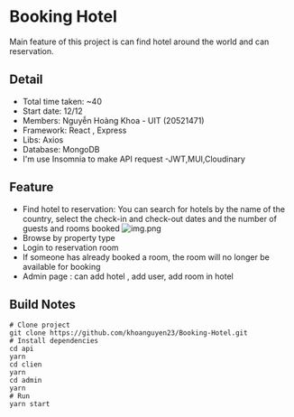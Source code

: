 # Booking Hotel
Main feature of this project is can find hotel around the world and can reservation.



## Detail
- Total time taken: ~40
- Start date: 12/12
- Members: Nguyễn Hoàng Khoa - UIT (20521471)
- Framework: React , Express
- Libs: Axios
- Database: MongoDB
- I'm use Insomnia to make API request
-JWT,MUI,Cloudinary

## Feature

- Find hotel to reservation: You can search for hotels by the name of the country, select the check-in and check-out dates and the number of guests and rooms booked
  ![img.png](assets/git/images/)
- Browse by property type 
- Login to reservation room
- If someone has already booked a room, the room will no longer be available for booking
- Admin page : can add hotel , add user, add room in hotel 



## Build Notes
```
# Clone project 
git clone https://github.com/khoanguyen23/Booking-Hotel.git
# Install dependencies
cd api
yarn
cd clien
yarn
cd admin
yarn
# Run
yarn start
